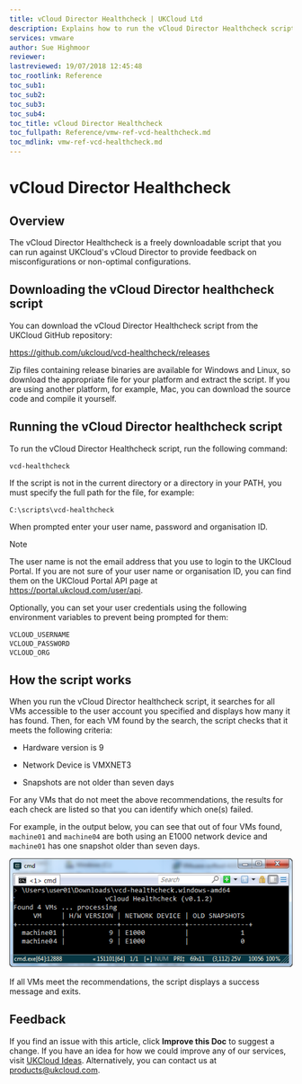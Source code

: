```yaml
---
title: vCloud Director Healthcheck | UKCloud Ltd
description: Explains how to run the vCloud Director Healthcheck script
services: vmware
author: Sue Highmoor
reviewer:
lastreviewed: 19/07/2018 12:45:48
toc_rootlink: Reference
toc_sub1: 
toc_sub2:
toc_sub3:
toc_sub4:
toc_title: vCloud Director Healthcheck
toc_fullpath: Reference/vmw-ref-vcd-healthcheck.md
toc_mdlink: vmw-ref-vcd-healthcheck.md
---
```


# vCloud Director Healthcheck

## Overview

The vCloud Director Healthcheck is a freely downloadable script that you can run against UKCloud's vCloud Director to provide feedback on misconfigurations or non-optimal configurations.

## Downloading the vCloud Director healthcheck script

You can download the vCloud Director Healthcheck script from the UKCloud GitHub repository:

<https://github.com/ukcloud/vcd-healthcheck/releases>

Zip files containing release binaries are available for Windows and Linux, so download the appropriate file for your platform and extract the script. If you are using another platform, for example, Mac, you can download the source code and compile it yourself.

## Running the vCloud Director healthcheck script

To run the vCloud Director Healthcheck script, run the following command:

    vcd-healthcheck

If the script is not in the current directory or a directory in your PATH, you must specify the full path for the file, for example:

    C:\scripts\vcd-healthcheck

When prompted enter your user name, password and organisation ID.

> [!NOTE]
> The user name is not the email address that you use to login to the UKCloud Portal. If you are not sure of your user name or organisation ID, you can find them on the UKCloud Portal API page at <https://portal.ukcloud.com/user/api>.

Optionally, you can set your user credentials using the following environment variables to prevent being prompted for them:

```
VCLOUD_USERNAME
VCLOUD_PASSWORD
VCLOUD_ORG
```

## How the script works

When you run the vCloud Director healthcheck script, it searches for all VMs accessible to the user account you specified and displays how many it has found. Then, for each VM found by the search, the script checks that it meets the following criteria:

- Hardware version is 9

- Network Device is VMXNET3

- Snapshots are not older than seven days

For any VMs that do not meet the above recommendations, the results for each check are listed so that you can identify which one(s) failed.

For example, in the output below, you can see that out of four VMs found, `machine01` and `machine04` are both using an E1000 network device and `machine01` has one snapshot older than seven days.

![Results of vCloud Director healthcheck](images/vmw-vcd-healthcheck.png)

If all VMs meet the recommendations, the script displays a success message and exits.

## Feedback

If you find an issue with this article, click **Improve this Doc** to suggest a change. If you have an idea for how we could improve any of our services, visit [UKCloud Ideas](https://ideas.ukcloud.com). Alternatively, you can contact us at <products@ukcloud.com>.
